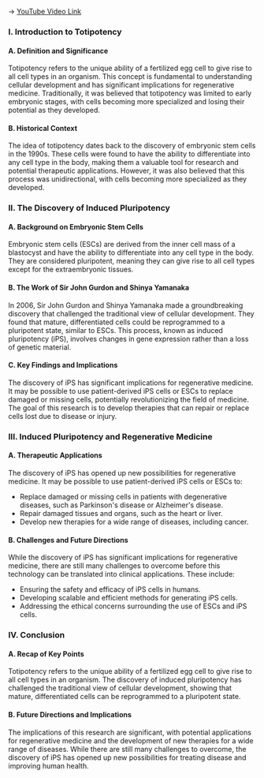 -> [YouTube Video Link](https://www.youtube.com/watch?v=_fWt9yHslDo&list=PLUl4u3cNGP63LmSVIVzy584-ZbjbJ-Y63&index=35&pp=iAQB)

### I. Introduction to Totipotency
#### A. Definition and Significance

Totipotency refers to the unique ability of a fertilized egg cell to give rise to all cell types in an organism. This concept is fundamental to understanding cellular development and has significant implications for regenerative medicine. Traditionally, it was believed that totipotency was limited to early embryonic stages, with cells becoming more specialized and losing their potential as they developed.

#### B. Historical Context

The idea of totipotency dates back to the discovery of embryonic stem cells in the 1990s. These cells were found to have the ability to differentiate into any cell type in the body, making them a valuable tool for research and potential therapeutic applications. However, it was also believed that this process was unidirectional, with cells becoming more specialized as they developed.

### II. The Discovery of Induced Pluripotency
#### A. Background on Embryonic Stem Cells

Embryonic stem cells (ESCs) are derived from the inner cell mass of a blastocyst and have the ability to differentiate into any cell type in the body. They are considered pluripotent, meaning they can give rise to all cell types except for the extraembryonic tissues.

#### B. The Work of Sir John Gurdon and Shinya Yamanaka

In 2006, Sir John Gurdon and Shinya Yamanaka made a groundbreaking discovery that challenged the traditional view of cellular development. They found that mature, differentiated cells could be reprogrammed to a pluripotent state, similar to ESCs. This process, known as induced pluripotency (iPS), involves changes in gene expression rather than a loss of genetic material.

#### C. Key Findings and Implications

The discovery of iPS has significant implications for regenerative medicine. It may be possible to use patient-derived iPS cells or ESCs to replace damaged or missing cells, potentially revolutionizing the field of medicine. The goal of this research is to develop therapies that can repair or replace cells lost due to disease or injury.

### III. Induced Pluripotency and Regenerative Medicine
#### A. Therapeutic Applications

The discovery of iPS has opened up new possibilities for regenerative medicine. It may be possible to use patient-derived iPS cells or ESCs to:

* Replace damaged or missing cells in patients with degenerative diseases, such as Parkinson's disease or Alzheimer's disease.
* Repair damaged tissues and organs, such as the heart or liver.
* Develop new therapies for a wide range of diseases, including cancer.

#### B. Challenges and Future Directions

While the discovery of iPS has significant implications for regenerative medicine, there are still many challenges to overcome before this technology can be translated into clinical applications. These include:

* Ensuring the safety and efficacy of iPS cells in humans.
* Developing scalable and efficient methods for generating iPS cells.
* Addressing the ethical concerns surrounding the use of ESCs and iPS cells.

### IV. Conclusion
#### A. Recap of Key Points

Totipotency refers to the unique ability of a fertilized egg cell to give rise to all cell types in an organism. The discovery of induced pluripotency has challenged the traditional view of cellular development, showing that mature, differentiated cells can be reprogrammed to a pluripotent state.

#### B. Future Directions and Implications

The implications of this research are significant, with potential applications for regenerative medicine and the development of new therapies for a wide range of diseases. While there are still many challenges to overcome, the discovery of iPS has opened up new possibilities for treating disease and improving human health.